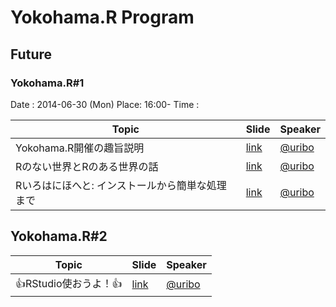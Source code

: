 Yokohama.R Program
======

## Future

### Yokohama.R#1

Date : 2014-06-30 (Mon)
Place: 16:00-
Time :  

| Topic | Slide | Speaker |
|-------|-------|---------|
| Yokohama.R開催の趣旨説明 | [link](http://yokohamar.github.io/Welcome-to-Yokohama.R/) | [@uribo](https://github.com/uribo) |
| Rのない世界とRのある世界の話 | [link](http://yokohamar.github.io/why-use-r/) | [@uribo](https://github.com/uribo) |
| Rいろはにほへと: インストールから簡単な処理まで | [link](http://yokohamar.github.io/introduction-to-r/) | [@uribo](https://github.com/uribo) |

## Yokohama.R#2

| Topic | Slide | Speaker |
|-------|-------|---------|
| 👍RStudio使おうよ！👍 | [link](http://yokohamar.github.io/rstudio-overview/) | [@uribo](https://github.com/uribo) |